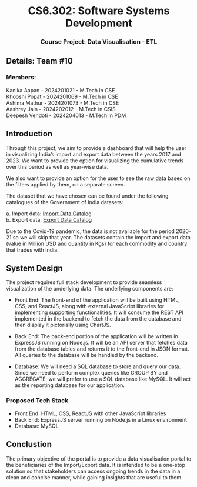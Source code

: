 <H1 style="text-align: center;"> CS6.302: Software Systems Development </H1>
<H3 style="text-align: center;"> Course Project: Data Visualisation - ETL </H3>

## Details: Team #10

### Members:
Kanika Aapan - 2024201021 - M.Tech in CSE  
Khooshi Popat - 2024201069 - M.Tech in CSE  
Ashima Mathur - 2024201073 - M.Tech in CSE  
Aashrey Jain - 2024202012 - M.Tech in CSIS  
Deepesh Vendoti - 2024204013 - M.Tech in PDM

## Introduction

Through this project, we aim to provide a dashboard that will help the user in visualizing India’s import and export data between the years 2017 and 2023. We want to provide the option for visualizing the cumulative trends over this period as well as year-wise data.

We also want to provide an option for the user to see the raw data based on the filters applied by them, on
a separate screen.

The dataset that we have chosen can be found under the following catalogues of the Government of India datasets:

a. Import data: [Import Data Catalog](https://www.data.gov.in/catalog/principal-commodity-wise-import)  
b. Export data: [Export Data Catalog](https://www.data.gov.in/catalog/principal-commodity-wise-export)

Due to the Covid-19 pandemic, the data is not available for the period 2020-21 so we will skip that year. The datasets contain the import and export data (value in Million USD and quantity in Kgs) for each commodity and country that trades with India.

## System Design

The project requires full stack development to provide seamless visualization of the underlying data. The underlying components are:

- Front End: The front-end of the application will be built using HTML, CSS, and ReactJS, along with external JavaScript libraries for implementing supporting functionalities. It will consume the REST API implemented in the backend to fetch the data from the database and then display it pictorially using ChartJS.

- Back End: The back-end portion of the application will be written in ExpressJS running on Node.js. It will be an API server that fetches data from the database tables and returns it to the front-end in JSON format. All queries to the database will be handled by the backend.

- Database: We will need a SQL database to store and query our data. Since we need to perform complex queries like GROUP BY and AGGREGATE, we will prefer to use a SQL database like MySQL. It will act as the reporting database for our application.

### Proposed Tech Stack

- Front End: HTML, CSS, ReactJS with other JavaScript libraries
- Back End: ExpressJS server running on Node.js in a Linux environment
- Database: MySQL

## Conclustion

The primary objective of the portal is to provide a data visualisation portal to the beneficiaries of the Import/Export data. It is intended to be a one-stop solution so that stakeholders can access ongoing trends in the data in a clean and concise manner, while gaining insights that are useful to them.

